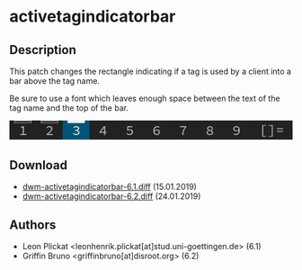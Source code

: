 activetagindicatorbar
=====================

Description
-----------
This patch changes the rectangle indicating if a tag is used by a client into a
bar above the tag name.

Be sure to use a font which leaves enough space between the text of the tag name
and the top of the bar.

![activetagindicatorbar screenshot](activetagindicatorbar.png)

Download
--------
* [dwm-activetagindicatorbar-6.1.diff](dwm-activetagindicatorbar-6.1.diff) (15.01.2019)
* [dwm-activetagindicatorbar-6.2.diff](dwm-activetagindicatorbar-6.2.diff) (24.01.2019)

Authors
-------
* Leon Plickat <leonhenrik.plickat[at]stud.uni-goettingen.de> (6.1)
* Griffin Bruno <griffinbruno[at]disroot.org> (6.2)
